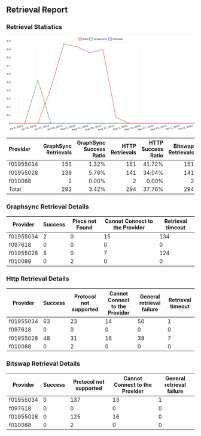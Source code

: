 ## Retrieval Report
### Retrieval Statistics
<img src="https://raw.githubusercontent.com/data-preservation-programs/filplus-checker-assets/main/filecoin-project/filecoin-plus-large-datasets/issues/1739/1697373494424.png"/>

| Provider  | GraphSync Retrievals | GraphSync Success Ratio | HTTP Retrievals | HTTP Success Ratio | Bitswap Retrievals | Bitswap Success Ratio |
| :-------- | -------------------: | ----------------------: | --------------: | -----------------: | -----------------: | --------------------: |
| f01955034 |                  151 |                   1.32% |             151 |             41.72% |                151 |                 0.00% |
| f01955028 |                  139 |                   5.76% |             141 |             34.04% |                141 |                 0.00% |
| f010088   |                    2 |                   0.00% |               2 |              0.00% |                  2 |                 0.00% |
| Total     |                  292 |                   3.42% |             294 |             37.76% |                294 |                 0.00% |

### Graphsync Retrieval Details
| Provider  | Success | Piece not Found | Cannot Connect to the Provider | Retrieval timeout |
| --------- | ------- | --------------- | ------------------------------ | ----------------- |
| f01955034 | 2       | 0               | 15                             | 134               |
| f097618   | 0       | 0               | 0                              | 0                 |
| f01955028 | 8       | 0               | 7                              | 124               |
| f010088   | 0       | 2               | 0                              | 0                 |

### Http Retrieval Details
| Provider  | Success | Protocol not supported | Cannot Connect to the Provider | General retrieval failure | Retrieval timeout |
| --------- | ------- | ---------------------- | ------------------------------ | ------------------------- | ----------------- |
| f01955034 | 63      | 23                     | 14                             | 50                        | 1                 |
| f097618   | 0       | 0                      | 0                              | 0                         | 0                 |
| f01955028 | 48      | 31                     | 16                             | 39                        | 7                 |
| f010088   | 0       | 2                      | 0                              | 0                         | 0                 |

### Bitswap Retrieval Details
| Provider  | Success | Protocol not supported | Cannot Connect to the Provider | General retrieval failure |
| --------- | ------- | ---------------------- | ------------------------------ | ------------------------- |
| f01955034 | 0       | 137                    | 13                             | 1                         |
| f097618   | 0       | 0                      | 0                              | 0                         |
| f01955028 | 0       | 125                    | 16                             | 0                         |
| f010088   | 0       | 2                      | 0                              | 0                         |
